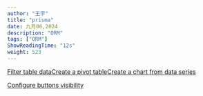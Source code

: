 ```yaml
---
author: "王宇"
title: "prisma"
date: 九月06,2024
description: "ORM"
tags: ["ORM"]
ShowReadingTime: "12s"
weight: 523
---
```

[Filter table data](#)[Create a pivot table](#)[Create a chart from data series](#)

[Configure buttons visibility](/users/tfac-settings.action)